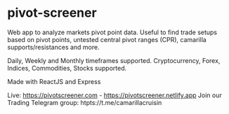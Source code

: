 # pivot-screener
Web app to analyze markets pivot point data. Useful to find trade setups based on pivot points, untested central pivot ranges (CPR), camarilla supports/resistances and more. 

Daily, Weekly and Monthly timeframes supported.
Cryptocurrency, Forex, Indices, Commodities, Stocks supported.

Made with ReactJS and Express

Live: https://pivotscreener.com - https://pivotscreener.netlify.app
Join our Trading Telegram group: htpts://t.me/camarillacruisin
